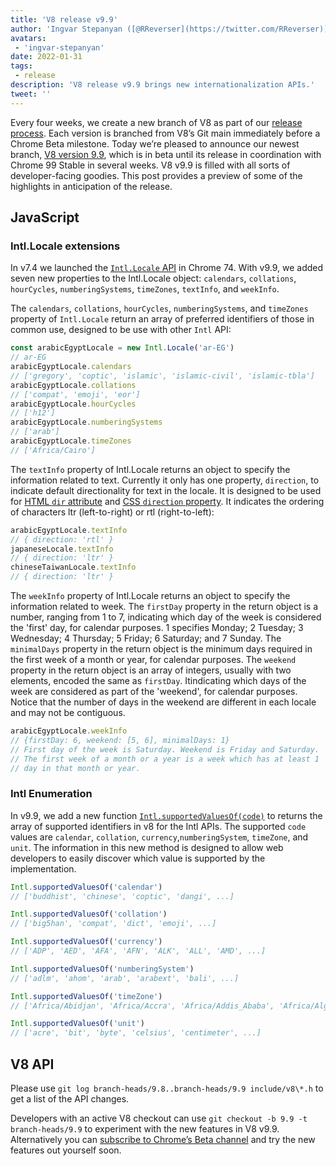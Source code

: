 ```yaml
---
title: 'V8 release v9.9'
author: 'Ingvar Stepanyan ([@RReverser](https://twitter.com/RReverser)), at his 99%.'
avatars:
 - 'ingvar-stepanyan'
date: 2022-01-31
tags:
 - release
description: 'V8 release v9.9 brings new internationalization APIs.'
tweet: ''
---
```

Every four weeks, we create a new branch of V8 as part of our [release process](https://v8.dev/docs/release-process). Each version is branched from V8’s Git main immediately before a Chrome Beta milestone. Today we’re pleased to announce our newest branch, [V8 version 9.9](https://chromium.googlesource.com/v8/v8.git/+log/branch-heads/9.9), which is in beta until its release in coordination with Chrome 99 Stable in several weeks. V8 v9.9 is filled with all sorts of developer-facing goodies. This post provides a preview of some of the highlights in anticipation of the release.

## JavaScript

### Intl.Locale extensions

In v7.4 we launched the [`Intl.Locale` API](https://v8.dev/blog/v8-release-74#intl.locale)  in Chrome 74. With v9.9, we added seven new properties to the Intl.Locale object: `calendars`, `collations`, `hourCycles`, `numberingSystems`, `timeZones`, `textInfo`, and `weekInfo`.

The `calendars`, `collations`, `hourCycles`, `numberingSystems`, and `timeZones` property of `Intl.Locale` return an array of preferred identifiers of those in common use, designed to be use with other `Intl` API:

```js
const arabicEgyptLocale = new Intl.Locale('ar-EG')
// ar-EG
arabicEgyptLocale.calendars
// ['gregory', 'coptic', 'islamic', 'islamic-civil', 'islamic-tbla']
arabicEgyptLocale.collations
// ['compat', 'emoji', 'eor']
arabicEgyptLocale.hourCycles
// ['h12']
arabicEgyptLocale.numberingSystems
// ['arab']
arabicEgyptLocale.timeZones
// ['Africa/Cairo']
```

The `textInfo` property of Intl.Locale returns an object to specify the information related to text. Currently it only has one property, `direction`, to indicate default directionality for text in the locale. It is designed to be used for [HTML `dir` attribute](https://developer.mozilla.org/en-US/docs/Web/HTML/Global_attributes/dir) and [CSS `direction` property](https://developer.mozilla.org/en-US/docs/Web/CSS/direction). It indicates the ordering of characters ltr (left-to-right) or rtl (right-to-left):

```js
arabicEgyptLocale.textInfo
// { direction: 'rtl' }
japaneseLocale.textInfo
// { direction: 'ltr' }
chineseTaiwanLocale.textInfo
// { direction: 'ltr' }
```

The `weekInfo` property of Intl.Locale returns an object to specify the information related to week. The `firstDay` property in the return object is a number, ranging from 1 to 7, indicating which day of the week is considered the 'first' day, for calendar purposes. 1 specifies Monday; 2 Tuesday; 3 Wednesday; 4 Thursday; 5 Friday; 6 Saturday; and 7 Sunday. The `minimalDays` property in the return object is the minimum days required in the first week of a month or year, for calendar purposes. The `weekend` property in the return object is an array of integers, usually with two elements, encoded the same as `firstDay`. Itindicating which days of the week are considered as part of the 'weekend', for calendar purposes. Notice that the number of days in the weekend are different in each locale and may not be contiguous.

```js
arabicEgyptLocale.weekInfo
// {firstDay: 6, weekend: [5, 6], minimalDays: 1}
// First day of the week is Saturday. Weekend is Friday and Saturday.
// The first week of a month or a year is a week which has at least 1
// day in that month or year.
```

### Intl Enumeration

In v9.9, we add a new function [`Intl.supportedValuesOf(code)`](https://developer.mozilla.org/en-US/docs/Web/JavaScript/Reference/Global_Objects/Intl/supportedValuesOf) to returns the array of supported identifiers in v8 for the Intl APIs. The supported `code` values are `calendar`, `collation`, `currency`,`numberingSystem`, `timeZone`, and `unit`. The information in this new method is designed to allow web developers to easily discover which value is supported by the implementation.

```js
Intl.supportedValuesOf('calendar')
// ['buddhist', 'chinese', 'coptic', 'dangi', ...]

Intl.supportedValuesOf('collation')
// ['big5han', 'compat', 'dict', 'emoji', ...]

Intl.supportedValuesOf('currency')
// ['ADP', 'AED', 'AFA', 'AFN', 'ALK', 'ALL', 'AMD', ...]

Intl.supportedValuesOf('numberingSystem')
// ['adlm', 'ahom', 'arab', 'arabext', 'bali', ...]

Intl.supportedValuesOf('timeZone')
// ['Africa/Abidjan', 'Africa/Accra', 'Africa/Addis_Ababa', 'Africa/Algiers', ...]

Intl.supportedValuesOf('unit')
// ['acre', 'bit', 'byte', 'celsius', 'centimeter', ...]
```

## V8 API

Please use `git log branch-heads/9.8..branch-heads/9.9 include/v8\*.h` to get a list of the API changes.

Developers with an active V8 checkout can use `git checkout -b 9.9 -t branch-heads/9.9` to experiment with the new features in V8 v9.9. Alternatively you can [subscribe to Chrome’s Beta channel](https://www.google.com/chrome/browser/beta.html) and try the new features out yourself soon.
